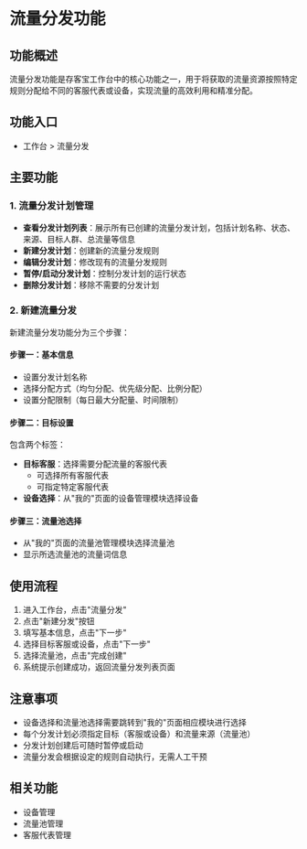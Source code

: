 # 流量分发功能

## 功能概述

流量分发功能是存客宝工作台中的核心功能之一，用于将获取的流量资源按照特定规则分配给不同的客服代表或设备，实现流量的高效利用和精准分配。

## 功能入口

- 工作台 > 流量分发

## 主要功能

### 1. 流量分发计划管理

- **查看分发计划列表**：展示所有已创建的流量分发计划，包括计划名称、状态、来源、目标人群、总流量等信息
- **新建分发计划**：创建新的流量分发规则
- **编辑分发计划**：修改现有的流量分发规则
- **暂停/启动分发计划**：控制分发计划的运行状态
- **删除分发计划**：移除不需要的分发计划

### 2. 新建流量分发

新建流量分发功能分为三个步骤：

#### 步骤一：基本信息

- 设置分发计划名称
- 选择分配方式（均匀分配、优先级分配、比例分配）
- 设置分配限制（每日最大分配量、时间限制）

#### 步骤二：目标设置

包含两个标签：
- **目标客服**：选择需要分配流量的客服代表
  - 可选择所有客服代表
  - 可指定特定客服代表
- **设备选择**：从"我的"页面的设备管理模块选择设备

#### 步骤三：流量池选择

- 从"我的"页面的流量池管理模块选择流量池
- 显示所选流量池的流量词信息

## 使用流程

1. 进入工作台，点击"流量分发"
2. 点击"新建分发"按钮
3. 填写基本信息，点击"下一步"
4. 选择目标客服或设备，点击"下一步"
5. 选择流量池，点击"完成创建"
6. 系统提示创建成功，返回流量分发列表页面

## 注意事项

- 设备选择和流量池选择需要跳转到"我的"页面相应模块进行选择
- 每个分发计划必须指定目标（客服或设备）和流量来源（流量池）
- 分发计划创建后可随时暂停或启动
- 流量分发会根据设定的规则自动执行，无需人工干预

## 相关功能

- 设备管理
- 流量池管理
- 客服代表管理
